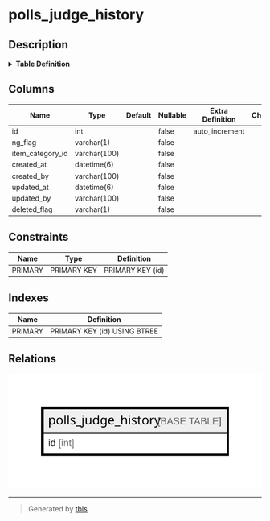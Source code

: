 # polls_judge_history

## Description

<details>
<summary><strong>Table Definition</strong></summary>

```sql
CREATE TABLE `polls_judge_history` (
  `id` int NOT NULL AUTO_INCREMENT,
  `ng_flag` varchar(1) NOT NULL,
  `item_category_id` varchar(100) NOT NULL,
  `created_at` datetime(6) NOT NULL,
  `created_by` varchar(100) NOT NULL,
  `updated_at` datetime(6) NOT NULL,
  `updated_by` varchar(100) NOT NULL,
  `deleted_flag` varchar(1) NOT NULL,
  PRIMARY KEY (`id`)
) ENGINE=InnoDB AUTO_INCREMENT=[Redacted by tbls] DEFAULT CHARSET=utf8mb4 COLLATE=utf8mb4_0900_ai_ci
```

</details>

## Columns

| Name | Type | Default | Nullable | Extra Definition | Children | Parents | Comment |
| ---- | ---- | ------- | -------- | ---------------- | -------- | ------- | ------- |
| id | int |  | false | auto_increment |  |  |  |
| ng_flag | varchar(1) |  | false |  |  |  |  |
| item_category_id | varchar(100) |  | false |  |  |  |  |
| created_at | datetime(6) |  | false |  |  |  |  |
| created_by | varchar(100) |  | false |  |  |  |  |
| updated_at | datetime(6) |  | false |  |  |  |  |
| updated_by | varchar(100) |  | false |  |  |  |  |
| deleted_flag | varchar(1) |  | false |  |  |  |  |

## Constraints

| Name | Type | Definition |
| ---- | ---- | ---------- |
| PRIMARY | PRIMARY KEY | PRIMARY KEY (id) |

## Indexes

| Name | Definition |
| ---- | ---------- |
| PRIMARY | PRIMARY KEY (id) USING BTREE |

## Relations

![er](polls_judge_history.svg)

---

> Generated by [tbls](https://github.com/k1LoW/tbls)
